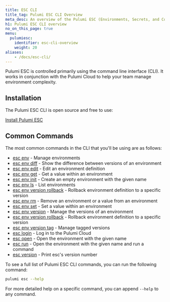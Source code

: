 ```yaml
---
title: ESC CLI
title_tag: Pulumi ESC CLI Overview
meta_desc: An overview of the Pulumi ESC (Environments, Secrets, and Configuration) CLI.
h1: Pulumi ESC CLI overview
no_on_this_page: true
menu:
  pulumiesc:
    identifier: esc-cli-overview
    weight: 20
aliases:
    - /docs/esc-cli/
---
```


Pulumi ESC is controlled primarily using the command line interface (CLI). It works in conjunction with the Pulumi Cloud
to help your team manage environment complexity.

## Installation

The Pulumi ESC CLI is open source and free to use:

<a class="btn btn-secondary" href="/docs/install/esc/">Install Pulumi ESC</a>

## Common Commands

The most common commands in the CLI that you'll be using are as follows:

* [esc env](/docs/esc-cli/commands/esc_env/) - Manage environments
* [esc env diff](/docs/esc-cli/commands/esc_env_diff/) - Show the difference between versions of an environment
* [esc env edit](/docs/esc-cli/commands/esc_env_edit/) - Edit an environment definition
* [esc env get](/docs/esc-cli/commands/esc_env_get/) - Get a value within an environment
* [esc env init](/docs/esc-cli/commands/esc_env_init/) - Create an empty environment with the given name
* [esc env ls](/docs/esc-cli/commands/esc_env_ls/) - List environments
* [esc env version rollback](/docs/esc-cli/commands/esc_env_rollback/) - Rollback environment definition to a specific version
* [esc env rm](/docs/esc-cli/commands/esc_env_rm/) - Remove an environment or a value from an environment
* [esc env set](/docs/esc-cli/commands/esc_env_set/) - Set a value within an environment
* [esc env version](/docs/esc-cli/commands/esc_env_version/) - Manage the versions of an environment
* [esc env version rollback](/docs/esc-cli/commands/esc_env_rollback/) - Rollback environment definition to a specific version
* [esc env version tag](/docs/esc-cli/commands/esc_env_version_tag/) - Manage tagged versions
* [esc login](/docs/esc-cli/commands/esc_login/) - Log in to the Pulumi Cloud
* [esc open](/docs/esc-cli/commands/esc_open/) - Open the environment with the given name
* [esc run](/docs/esc-cli/commands/esc_run/) - Open the environment with the given name and run a command
* [esc version](/docs/esc-cli/commands/esc_version/) - Print esc's version number

To see a full list of Pulumi ESC CLI commands, you can run the following command:

```bash
pulumi esc --help
```

For more detailed help on a specific command, you can append `--help` to any command.
